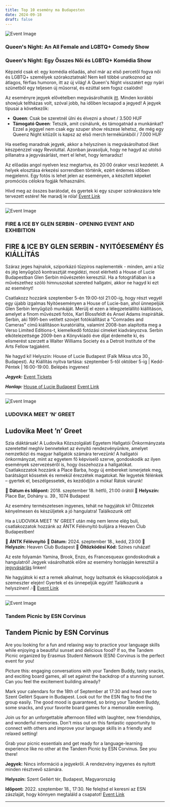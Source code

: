 ```yaml
---
title: Top 10 esemény ma Budapesten
date: 2024-09-18
draft: false
---
```


![Event Image](https://scontent-cdg4-2.xx.fbcdn.net/v/t39.30808-6/456053376_490917047008945_1907744798106145495_n.jpg?stp=dst-jpg_s960x960&_nc_cat=101&ccb=1-7&_nc_sid=75d36f&_nc_ohc=lSPOPqdDj1QQ7kNvgH9mXVS&_nc_ht=scontent-cdg4-2.xx&_nc_gid=AjW1sSDpfZR4pDrvqE7XtKT&oh=00_AYBu-gvZHg2ktxpQxUwHcVgLSQhxNOWoa6TG5Su-3C5Sbg&oe=66F02F2A)

 ### Queen's Night: An All Female and LGBTQ+ Comedy Show

### Queen's Night: Egy Összes Női és LGBTQ+ Komédia Show

Képzeld csak el: egy komédia előadás, ahol már az első percetől fogva női és LGBTQ+ személyek szórakoztatnak! Nem kell többé unatkoznod az átlagos, férfias humoron, itt az új világ! A Queen's Night visszatért egy nyári szünetből egy teljesen új műsorral, és ezúttal sem fogsz csalódni!

Az eseményre jegyek elővételben megvásárolhatók [itt](https://cooltix.hu/event/66c613c1ead7b63047f905f5). Minden korábbi showjuk teltházas volt, szóval jobb, ha időben lecsapod a jegyed! A jegyek típusai a következők:
- **Queen**: Csak be szeretnél ülni és élvezni a showt / 3.500 HUF
- **Támogató Queen**: Tetszik, amit csinálunk, és támogatnád a munkánkat? Ezzel a jeggyel nem csak egy szuper show részese lehetsz, de még egy Queenz Night kitűzőt is kapsz az első merch termékünkből / 7.000 HUF

Ha esetleg maradnak jegyek, akkor a helyszínen is megvásárolhatod őket készpénzzel vagy Revoluttal. Azonban javasoljuk, hogy ne hagyd az utolsó pillanatra a jegyvásárlást, mert el lehet, hogy lemaradsz!

Az előadás angol nyelven lesz megtartva, és 20:00 órakor veszi kezdetét. A helyek elosztása érkezési sorrendben történik, ezért érdemes időben megjelenni. Egy fotós is lehet jelen az eseményen, a készített képeket promóciós célokra fogják felhasználni.

Hívd meg az összes barátodat, és gyertek ki egy szuper szórakozásra tele tervezett estére! Ne maradj le róla!
[Event Link](https://facebook.com/events/889063029730980)

---
![Event Image](https://scontent-cdg4-2.xx.fbcdn.net/v/t39.30808-6/454611557_1013159324147060_5465606922016765807_n.jpg?stp=dst-jpg_s960x960&_nc_cat=109&ccb=1-7&_nc_sid=75d36f&_nc_ohc=tymihZwUodUQ7kNvgEVndEI&_nc_ht=scontent-cdg4-2.xx&oh=00_AYCR9UsyFkGfjsMCmJ4Wr9N1nIm-UjdpaSeTf5aQ3fdZ9Q&oe=66F032E1)

 ### FIRE & ICE BY GLEN SERBIN - OPENING EVENT AND EXHIBITION

## FIRE & ICE BY GLEN SERBIN - NYITÓESEMÉNY ÉS KIÁLLÍTÁS

Száraz jeges hajnalok, sziporkázó tűzpiros naplementék - minden, ami a tűz és jég lenyűgöző kontrasztját megidézi, most elérhető a House of Lucie Budapestban Glen Serbin művészetén keresztül. Ha a fotográfiában is a művészethez szóló himnuszokat szereted hallgatni, akkor ne hagyd ki ezt az eseményt!

Csatlakozz hozzánk szeptember 5-én 19:00-tól 21:00-ig, hogy részt vegyél egy újabb izgalmas Nyitóeseményen a House of Lucie-ban, ahol ünnepeljük Glen Serbin lenyűgöző munkáját. Merülj el ezen a lélegzetelállító kiállításon, amelyet a finom művészeti fotós, Karl Blossfeldt és Ansel Adams inspirálták. Serbin, aki 1991-ben vetített szovjet fotókiállítást a "Comrades and Cameras" című kiállításon kuratóriálta, valamint 2008-ban alapította meg a Verso Limited Editions-t, kiemelkedő fotózási címeket kiadványozva. Serbin elkötelezettsége 2009-ben a Könyvkiadó éve díjat érdemelte ki, és elismerést szerzett a Walter Williams Society és a Detroit Institute of the Arts Fellow tagjaként.

Ne hagyd ki! Helyszín: House of Lucie Budapest (Falk Miksa utca 30., Budapest). Az Kiállítás nyitva tartása: szeptember 5-től október 5-ig | Kedd-Péntek | 16:00-19:00. Belépés ingyenes!

***Jegyek:*** [Event Tickets](#)

***Honlap:*** [House of Lucie Budapest](#)
[Event Link](https://facebook.com/events/866463855372334)

---
![Event Image](https://scontent-cdg4-3.xx.fbcdn.net/v/t39.30808-6/459434924_1082099833921228_1266835249002550607_n.jpg?stp=dst-jpg_s960x960&_nc_cat=111&ccb=1-7&_nc_sid=75d36f&_nc_ohc=5IpCN9YE9eMQ7kNvgF59Slb&_nc_ht=scontent-cdg4-3.xx&_nc_gid=ANRf_6sxqbqY8XhdBQVzGAY&oh=00_AYARyMzDpjuCZ-ytgln-Y0m_Hkxnd4J5FO1A9gN5uneppw&oe=66F0261F)

 ### LUDOVIKA MEET ‘N’ GREET

## Ludovika Meet ’n’ Greet

Szia diáktársak! A Ludovika Közszolgálati Egyetem Hallgatói Önkormányzata szeretettel meghív benneteket az évnyitó rendezvényünkre, amelyet nemzetközi és magyar hallgatók számára tervezünk! A hallgatói önkormányzat, mint az egyetem fő képviselő szerve, gondoskodik az ilyen események szervezéséről is, hogy összehozza a hallgatókat. Csatlakozzatok hozzánk a Place Barba, hogy új embereket ismerjetek meg, barátságot kössetek és remekül érezzétek magatokat. Ne legyetek félénkek – gyertek el, beszélgessetek, és kezdődjön a móka! Rátok várunk!

📅 **Dátum és Időpont:** 2018. szeptember 18. hétfő, 21:00 órától
📍 **Helyszín:** Place Bar, Dohány u. 39., 1074 Budapest

Az esemény természetesen ingyenes, tehát ne hagyjátok ki! Öltözzetek kényelmesen és készüljetek a jó hangulatra! Találkozunk ott!

Ha a LUDOVIKA MEET 'N' GREET után még nem lenne elég buli, csatlakozzatok hozzánk az ÁNTK Félévnyitó bulijára a Heaven Club Budapestben!

🎉 **ÁNTK Félévnyitó**
📅 **Dátum:** 2024. szeptember 18., kedd, 23:00
📍 **Helyszín:** Heaven Club Budapest
👗 **Öltözködési Kód:** Színes ruházat!

Az este folyamán Yamina, Brook, Enzo, és Francesqueax gondoskodnak a hangulatról! Jegyek vásárolhatók előre az esemény honlapján keresztül a [jegyvásárlás](https://cooltix.hu/event/66de20fabade222ce09f0eae) linken!

Ne hagyjátok ki ezt a remek alkalmat, hogy lazítsatok és kikapcsolódjatok a szemeszter elején! Gyertek el és ünnepeljük együtt! Találkozunk a helyszínen! 🎶🎉
[Event Link](https://facebook.com/events/1250514905939648)

---
![Event Image](https://scontent-cdg4-1.xx.fbcdn.net/v/t39.30808-6/459203400_927820652705314_2730387981513342222_n.jpg?stp=dst-jpg_s960x960&_nc_cat=108&ccb=1-7&_nc_sid=75d36f&_nc_ohc=ENc1p1YwKwYQ7kNvgE1g_YB&_nc_ht=scontent-cdg4-1.xx&oh=00_AYBygGrKe2l_8pZD7rWUFlFDk6dqwrCAD2HgkTXwbjxujw&oe=66F02726)

 ### Tandem Picnic by ESN Corvinus

## Tandem Picnic by ESN Corvinus

Are you looking for a fun and relaxing way to practice your language skills while enjoying a beautiful sunset and delicious food? If so, the Tandem Picnic organized by Erasmus Student Network (ESN) Corvinus is the perfect event for you! 

Picture this: engaging conversations with your Tandem Buddy, tasty snacks, and exciting board games, all set against the backdrop of a stunning sunset. Can you feel the excitement building already? 

Mark your calendars for the 18th of September at 17:30 and head over to Szent Gellért Square in Budapest. Look out for the ESN flag to find the group easily. The good mood is guaranteed, so bring your Tandem Buddy, some snacks, and your favorite board games for a memorable evening. 

Join us for an unforgettable afternoon filled with laughter, new friendships, and wonderful memories. Don't miss out on this fantastic opportunity to connect with others and improve your language skills in a friendly and relaxed setting! 

Grab your picnic essentials and get ready for a language-learning experience like no other at the Tandem Picnic by ESN Corvinus. See you there!

**Jegyek:** Nincs információ a jegyekről. A rendezvény ingyenes és nyitott minden résztvevő számára.

**Helyszín:** Szent Gellért tér, Budapest, Magyarország

**Időpont:** 2022. szeptember 18., 17:30. Ne felejtsd el keresni az ESN zászlaját, hogy könnyen megtaláld a csapatot!
[Event Link](https://facebook.com/events/409844548881760)

---
